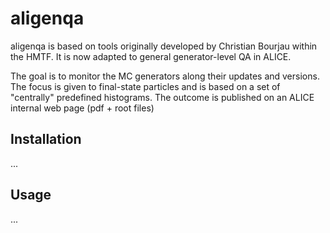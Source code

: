 # aligenqa

aligenqa is based on tools originally developed by Christian Bourjau
within the HMTF.
It is now adapted to general generator-level QA in ALICE.

The goal is to monitor the MC generators along their updates and versions.
The focus is given to final-state particles and is based on a set of "centrally" predefined histograms.
The outcome is published on an ALICE internal web page (pdf + root files)


## Installation
...

## Usage
...

